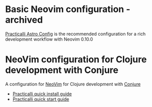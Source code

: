 # Basic Neovim configuration - archived

[Practicalli Astro Config](https://github.com/practicalli/astronvim-user-config) is the recommended configuration for a rich development workflow with Neovim 0.10.0

# NeoVim configuration for Clojure development with Conjure
A configuration for [NeoVim](https://neovim.io/) for Clojure development with [Conjure](https://github.com/Olical/conjure)


* [Practicalli quick install guide](https://practicalli.github.io/clojure/clojure-editors/editor-install-guides/neovim-conjure.html)
* [Practicalli quick start guide](https://practicalli.github.io/clojure/clojure-editors/editor-user-guides/neovim-conjure.html)
